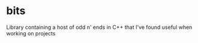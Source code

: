 # bits
Library containing a host of odd n' ends in C++ that I've found useful when working on projects
